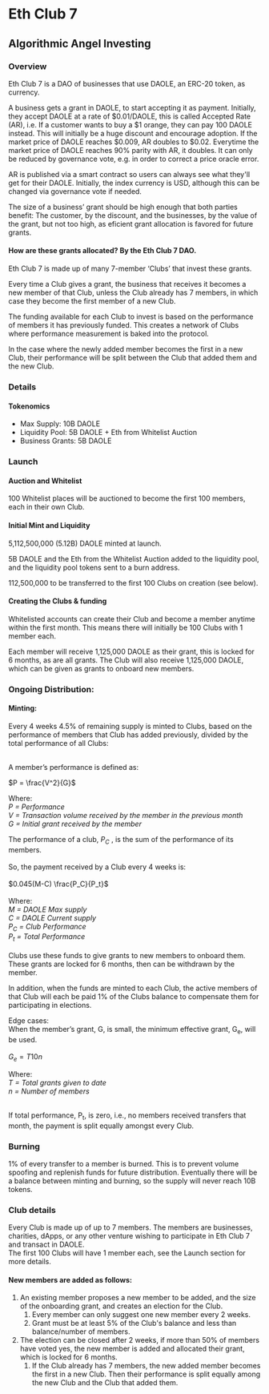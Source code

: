 <h1>Eth Club 7</h1>
<h2>Algorithmic Angel Investing</h2>
<h3>Overview</h3>

Eth Club 7 is a DAO of businesses that use DAOLE, an ERC-20 token, as currency.

A business gets a grant in DAOLE, to start accepting it as payment. Initially, they accept DAOLE at a rate of $0.01/DAOLE, this is called Accepted Rate (AR), i.e. If a customer wants to buy a $1 orange, they can pay 100 DAOLE instead. This will initially be a huge discount and encourage adoption. If the market price of DAOLE reaches $0.009, AR doubles to $0.02. Everytime the market price of DAOLE reaches 90% parity with AR, it doubles. It can only be reduced by governance vote, e.g. in order to correct a price oracle error.

AR is published via a smart contract so users can always see what they'll get for their DAOLE. Initially, the index currency is USD, although this can be changed via governance vote if needed.

The size of a business’ grant should be high enough that both parties benefit: The customer, by the discount, and the businesses, by the value of the grant, but not too high, as eficient grant allocation is favored for future grants.

<h4>How are these grants allocated? By the Eth Club 7 DAO.</h4> 
Eth Club 7 is made up of many 7-member ‘Clubs’ that invest these grants.

Every time a Club gives a grant, the business that receives it becomes a new member of that Club, unless the Club already has 7 members, in which case they become the first member of a new Club.

The funding available for each Club to invest is based on the performance of members it has previously funded. This creates a network of Clubs where performance measurement is baked into the protocol.

In the case where the newly added member becomes the first in a new Club, their performance will be split between the Club that added them and the new Club.

<h3>Details</h3>
<h4>Tokenomics</h4>

* Max Supply: 10B DAOLE
* Liquidity Pool: 5B DAOLE + Eth from Whitelist Auction
* Business Grants: 5B DAOLE

<h3>Launch</h3>
<h4>Auction and Whitelist</h4>
100 Whitelist places will be auctioned to become the first 100 members, each in their own Club.

<h4>Initial Mint and Liquidity</h4>
5,112,500,000 (5.12B) DAOLE minted at launch.

5B DAOLE and the Eth from the Whitelist Auction added to the liquidity pool, and the liquidity pool tokens sent to a burn address.

112,500,000 to be transferred to the first 100 Clubs on creation (see below).

<h4>Creating the Clubs & funding</h4>
Whitelisted accounts can create their Club and become a member anytime within the first month. This means there will initially be 100 Clubs with 1 member each.

Each member will receive 1,125,000 DAOLE as their grant, this is locked for 6 months, as are all grants. The Club will also receive 1,125,000 DAOLE, which can be given as grants to onboard new members.

<h3>Ongoing Distribution:</h3>
<h4>Minting:</h4>
Every 4 weeks 4.5% of remaining supply is minted to Clubs, based on the performance of members that Club has added previously, divided by the total performance of all Clubs:
</br></br>
<p>A member’s performance is defined as: 

$P = \frac{V^2}{G}$

Where:
</br>
<i>
P = Performance</br>
V = Transaction volume received by the member in the previous month</br>
G = Initial grant received by the member</br>
 </i>
</p>

The performance of a club, <i>P<sub>C</sub></i> , is the sum of the performance of its members.
</br></br>
So, the payment received by a Club every 4 weeks is:
</br></br>
$0.045(M-C) \frac{P_C}{P_t}$
</br></br>
Where:
</br>
<i>
M = DAOLE Max supply </br>
C = DAOLE Current supply </br>
P<sub>C</sub> = Club Performance</br>
P<sub>t</sub> = Total Performance</br>
</i>
</br>
Clubs use these funds to give grants to new members to onboard them. These grants are locked for 6 months, then can be withdrawn by the member.

In addition, when the funds are minted to each Club, the active members of that Club will each be paid 1% of the Clubs balance to compensate them for participating in elections.
 
Edge cases:
</br>
When the member’s grant, G, is small, the minimum effective grant, G<sub>e</sub>, will be used.
</br></br>
$G_e = T10n$
</br>

Where:
</br>
<i>
T = Total grants given to date</br>
n = Number of members</br>
 </i></br>

If total performance, P<sub>t</sub>, is zero, i.e., no members received transfers that month, the payment is split equally amongst every Club.
 
<h3>Burning</h3>
1% of every transfer to a member is burned. This is to prevent volume spoofing and replenish funds for future distribution. Eventually there will be a balance between minting and burning, so the supply will never reach 10B tokens.
 
<h3>Club details</h3>
Every Club is made up of up to 7 members. The members are businesses, charities, dApps, or any other venture wishing to participate in Eth Club 7 and transact in DAOLE.
 </br>
The first 100 Clubs will have 1 member each, see the Launch section for more details.
 </br>
<h4>New members are added as follows:</h4>

1. An existing member proposes a new member to be added, and the size of the onboarding grant, and creates an election for the Club.
    1. Every member can only suggest one new member every 2 weeks.
    2. Grant must be at least 5% of the Club's balance and less than  balance/number of members.
2. 	The election can be closed after 2 weeks, if more than 50% of members have voted yes, the new member is added and allocated their grant, which is locked for 6 months.
    1. 	If the Club already has 7 members, the new added member becomes the first in a new Club. Then their performance is split equally among the new Club and the Club that added them.

